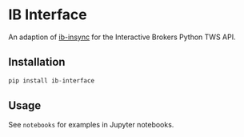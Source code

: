<!-- # Copyright Justin R. Goheen.
#
# Licensed under the Apache License, Version 2.0 (the "License");
# you may not use this file except in compliance with the License.
# You may obtain a copy of the License at
#
#     http://www.apache.org/licenses/LICENSE-2.0
#
# Unless required by applicable law or agreed to in writing, software
# distributed under the License is distributed on an "AS IS" BASIS,
# WITHOUT WARRANTIES OR CONDITIONS OF ANY KIND, either express or implied.
# See the License for the specific language governing permissions and
# limitations under the License. -->

# IB Interface

An adaption of [ib-insync](https://github.com/erdewit/ib_insync) for the Interactive Brokers Python TWS API.
 
## Installation

```python
pip install ib-interface
```

## Usage

See `notebooks` for examples in Jupyter notebooks.